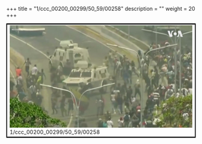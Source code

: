 +++
title = "1/ccc_00200_00299/50_59/00258"
description = ""
weight = 20
+++

<table style="border:2px solid black;max-width:800px;max-height:800px;" 
><tr><td>
<img class="center-fit-jpg"
src="/jpg_/aaa_20190430_NxaOmWaI8sI_00257.jpg">
1/ccc_00200_00299/50_59/00258
</img></td></tr></table>
